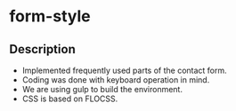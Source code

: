 # form-style
## Description
- Implemented frequently used parts of the contact form.
- Coding was done with keyboard operation in mind.
- We are using gulp to build the environment.
- CSS is based on FLOCSS.
